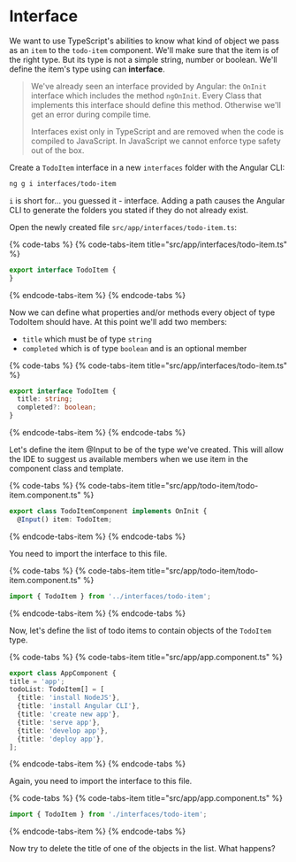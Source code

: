 # Interface

We want to use TypeScript's abilities to know what kind of object we pass as an `item` to the `todo-item` component. We'll make sure that the item is of the right type. But its type is not a simple string, number or boolean. We'll define the item's type using can **interface**. 

> We've already seen an interface provided by Angular: the `OnInit` interface which includes the method `ngOnInit`. Every Class that implements this interface should define this method. Otherwise we'll get an error during compile time.
>
> Interfaces exist only in TypeScript and are removed when the code is compiled to JavaScript. In JavaScript we cannot enforce type safety out of the box.

Create a `TodoItem` interface in a new `interfaces` folder with the Angular CLI:

```bash
ng g i interfaces/todo-item
```

`i` is short for... you guessed it - interface. Adding a path causes the Angular CLI to generate the folders you stated if they do not already exist.

Open the newly created file `src/app/interfaces/todo-item.ts`:

{% code-tabs %}
{% code-tabs-item title="src/app/interfaces/todo-item.ts" %}
```typescript
export interface TodoItem {
}
```
{% endcode-tabs-item %}
{% endcode-tabs %}

Now we can define what properties and/or methods every object of type TodoItem should have. At this point we'll add two members:

* `title` which must be of type `string`
* `completed` which is of type `boolean` and is an optional member 

{% code-tabs %}
{% code-tabs-item title="src/app/interfaces/todo-item.ts" %}
```typescript
export interface TodoItem {
  title: string;
  completed?: boolean;
}
```
{% endcode-tabs-item %}
{% endcode-tabs %}

Let's define the item @Input to be of the type we've created. This will allow the IDE to suggest us available members when we use item in the component class and template.

{% code-tabs %}
{% code-tabs-item title="src/app/todo-item/todo-item.component.ts" %}
```typescript
export class TodoItemComponent implements OnInit {
  @Input() item: TodoItem;
```
{% endcode-tabs-item %}
{% endcode-tabs %}

You need to import the interface to this file.

{% code-tabs %}
{% code-tabs-item title="src/app/todo-item/todo-item.component.ts" %}
```typescript
import { TodoItem } from '../interfaces/todo-item';
```
{% endcode-tabs-item %}
{% endcode-tabs %}

Now, let's define the list of todo items to contain objects of the `TodoItem` type.

{% code-tabs %}
{% code-tabs-item title="src/app/app.component.ts" %}
```typescript
export class AppComponent {
title = 'app';
todoList: TodoItem[] = [
  {title: 'install NodeJS'},
  {title: 'install Angular CLI'},
  {title: 'create new app'},
  {title: 'serve app'},
  {title: 'develop app'},
  {title: 'deploy app'},
];
```
{% endcode-tabs-item %}
{% endcode-tabs %}

Again, you need to import the interface to this file.

{% code-tabs %}
{% code-tabs-item title="src/app/app.component.ts" %}
```typescript
import { TodoItem } from './interfaces/todo-item';
```
{% endcode-tabs-item %}
{% endcode-tabs %}

Now try to delete the title of one of the objects in the list. What happens?

